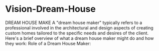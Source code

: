 # Vision-Dream-House
DREAM HOUSE MAKE  A "dream house maker" typically refers to a professional involved in the architectural and design aspects of creating custom homes tailored to the specific needs and desires of the client. Here's a brief overview of what a dream house maker might do and how they work:  Role of a Dream House Maker:
